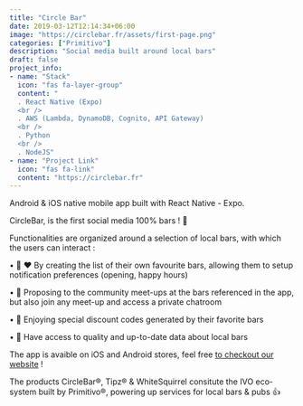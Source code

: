 ```yaml
---
title: "Circle Bar"
date: 2019-03-12T12:14:34+06:00
image: "https://circlebar.fr/assets/first-page.png"
categories: ["Primitivo"]
description: "Social media built around local bars"
draft: false
project_info:
- name: "Stack"
  icon: "fas fa-layer-group"
  content: "
  . React Native (Expo)
  <br />
  . AWS (Lambda, DynamoDB, Cognito, API Gateway)
  <br />
  . Python
  <br />
  . NodeJS"
- name: "Project Link"
  icon: "fas fa-link"
  content: "https://circlebar.fr"
---
```


Android & iOS native mobile app built with React Native - Expo.

CircleBar, is the first social media 100% bars ! 🍻

Functionalities are organized around a selection of local bars, with which the users can interact :

• 🔔 ❤ By creating the list of their own favourite bars, allowing them to setup notification preferences (opening, happy hours)

• 🕺 Proposing to the community meet-ups at the bars referenced in the app, but also join any meet-up and access a private chatroom

• 👛 Enjoying special discount codes generated by their favorite bars

• 🎉 Have access to quality and up-to-date data about local bars


The app is avaible on iOS and Android stores, feel free [to checkout our website](https://circlebar.fr) !

The products CircleBar®, Tipz® & WhiteSquirrel consitute the IVO eco-system built by Primitivo®, powering up services for local bars & pubs 👍

